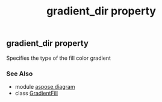 ﻿---
title: gradient_dir property
second_title: Aspose.Diagram for Python via .NET API References
description: 
type: docs
weight: 40
url: /python-net/aspose.diagram/gradientfill/gradient_dir/
is_root: false
---

## gradient_dir property


Specifies the type of the fill color gradient

### See Also
* module [aspose.diagram](../../)
* class [GradientFill](/diagram/python-net/aspose.diagram/gradientfill)

